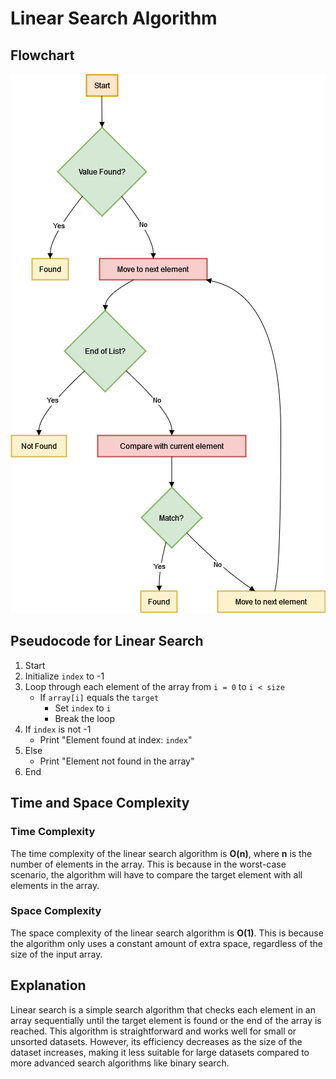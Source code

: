 # Linear Search Algorithm

## Flowchart
![Flowchart for Linear Search](Flowchart.png)

## Pseudocode for Linear Search
1. Start
2. Initialize `index` to -1
3. Loop through each element of the array from `i = 0` to `i < size`
   - If `array[i]` equals the `target`
     - Set `index` to `i`
     - Break the loop
4. If `index` is not -1
   - Print "Element found at index: `index`"
5. Else
   - Print "Element not found in the array"
6. End

## Time and Space Complexity

### Time Complexity
The time complexity of the linear search algorithm is **O(n)**, where **n** is the number of elements in the array. This is because in the worst-case scenario, the algorithm will have to compare the target element with all elements in the array.

### Space Complexity
The space complexity of the linear search algorithm is **O(1)**. This is because the algorithm only uses a constant amount of extra space, regardless of the size of the input array.

## Explanation
Linear search is a simple search algorithm that checks each element in an array sequentially until the target element is found or the end of the array is reached. This algorithm is straightforward and works well for small or unsorted datasets. However, its efficiency decreases as the size of the dataset increases, making it less suitable for large datasets compared to more advanced search algorithms like binary search.
